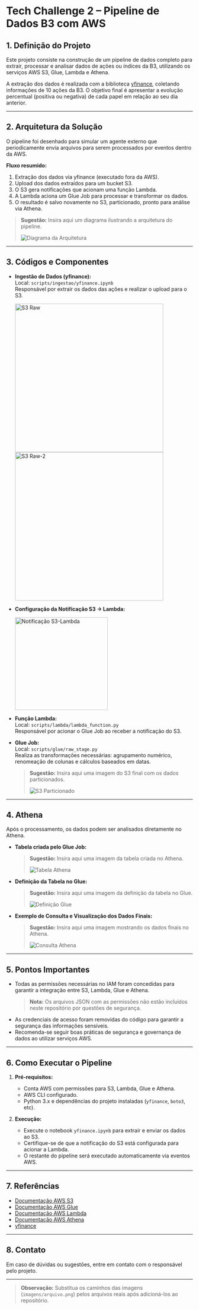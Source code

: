 # Tech Challenge 2 – Pipeline de Dados B3 com AWS

## 1. Definição do Projeto

Este projeto consiste na construção de um pipeline de dados completo para extrair, processar e analisar dados de ações ou índices da B3, utilizando os serviços AWS S3, Glue, Lambda e Athena. 

A extração dos dados é realizada com a biblioteca [yfinance](https://github.com/ranaroussi/yfinance), coletando informações de 10 ações da B3. O objetivo final é apresentar a evolução percentual (positiva ou negativa) de cada papel em relação ao seu dia anterior.

---

## 2. Arquitetura da Solução

O pipeline foi desenhado para simular um agente externo que periodicamente envia arquivos para serem processados por eventos dentro da AWS.

**Fluxo resumido:**
1. Extração dos dados via yfinance (executado fora da AWS).
2. Upload dos dados extraídos para um bucket S3.
3. O S3 gera notificações que acionam uma função Lambda.
4. A Lambda aciona um Glue Job para processar e transformar os dados.
5. O resultado é salvo novamente no S3, particionado, pronto para análise via Athena.

> **Sugestão:** Insira aqui um diagrama ilustrando a arquitetura do pipeline.
>
> ![Diagrama da Arquitetura](imagens/diagrama-arquitetura.png)

---

## 3. Códigos e Componentes

- **Ingestão de Dados (yfinance):**  
  Local: `scripts/ingestao/yfinance.ipynb`  
  Responsável por extrair os dados das ações e realizar o upload para o S3.

  <p>
    <img src="imagens/s3-raw.png" alt="S3 Raw" width="400"/>
    <img src="imagens/s3-raw-2.png" alt="S3 Raw-2" width="400"/>
  </p>

- **Configuração da Notificação S3 → Lambda:**  
  
    <img src="imagens/s3-lambda-notification.png" alt="Notificação S3-Lambda" height="250"/>

- **Função Lambda:**  
  Local: `scripts/lambda/lambda_function.py`  
  Responsável por acionar o Glue Job ao receber a notificação do S3.

- **Glue Job:**  
  Local: `scripts/glue/raw_stage.py`  
  Realiza as transformações necessárias: agrupamento numérico, renomeação de colunas e cálculos baseados em datas.

  > **Sugestão:** Insira aqui uma imagem do S3 final com os dados particionados.
  >
  > ![S3 Particionado](imagens/s3-particionado.png)

---

## 4. Athena

Após o processamento, os dados podem ser analisados diretamente no Athena.

- **Tabela criada pelo Glue Job:**  
  > **Sugestão:** Insira aqui uma imagem da tabela criada no Athena.
  >
  > ![Tabela Athena](imagens/athena-table.png)

- **Definição da Tabela no Glue:**  
  > **Sugestão:** Insira aqui uma imagem da definição da tabela no Glue.
  >
  > ![Definição Glue](imagens/glue-table-definition.png)

- **Exemplo de Consulta e Visualização dos Dados Finais:**  
  > **Sugestão:** Insira aqui uma imagem mostrando os dados finais no Athena.
  >
  > ![Consulta Athena](imagens/athena-query-result.png)

---

## 5. Pontos Importantes

- Todas as permissões necessárias no IAM foram concedidas para garantir a integração entre S3, Lambda, Glue e Athena.  
  > **Nota:** Os arquivos JSON com as permissões não estão incluídos neste repositório por questões de segurança.
- As credenciais de acesso foram removidas do código para garantir a segurança das informações sensíveis.
- Recomenda-se seguir boas práticas de segurança e governança de dados ao utilizar serviços AWS.

---

## 6. Como Executar o Pipeline

1. **Pré-requisitos:**
   - Conta AWS com permissões para S3, Lambda, Glue e Athena.
   - AWS CLI configurado.
   - Python 3.x e dependências do projeto instaladas (`yfinance`, `boto3`, etc).

2. **Execução:**
   - Execute o notebook `yfinance.ipynb` para extrair e enviar os dados ao S3.
   - Certifique-se de que a notificação do S3 está configurada para acionar a Lambda.
   - O restante do pipeline será executado automaticamente via eventos AWS.

---

## 7. Referências

- [Documentação AWS S3](https://docs.aws.amazon.com/pt_br/AmazonS3/latest/userguide/Welcome.html)
- [Documentação AWS Glue](https://docs.aws.amazon.com/pt_br/glue/latest/dg/what-is-glue.html)
- [Documentação AWS Lambda](https://docs.aws.amazon.com/pt_br/lambda/latest/dg/welcome.html)
- [Documentação AWS Athena](https://docs.aws.amazon.com/pt_br/athena/latest/ug/what-is.html)
- [yfinance](https://github.com/ranaroussi/yfinance)

---

## 8. Contato

Em caso de dúvidas ou sugestões, entre em contato com o responsável pelo projeto.

---

> **Observação:** Substitua os caminhos das imagens (`imagens/arquivo.png`) pelos arquivos reais após adicioná-los ao repositório.
